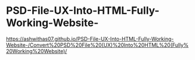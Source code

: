 # PSD-File-UX-Into-HTML-Fully-Working-Website-


https://ashwithas07.github.io/PSD-File-UX-Into-HTML-Fully-Working-Website-/Convert%20PSD%20File%20(UX)%20Into%20HTML%20(Fully%20Working%20Website)/
